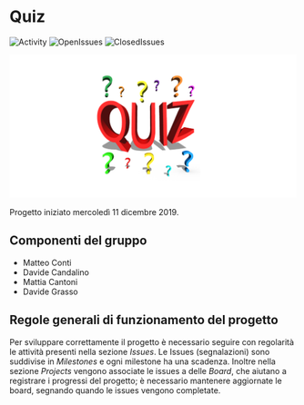 # Quiz  
![Activity](https://img.shields.io/github/commit-activity/w/itsar19-20/quiz?style=plastic)
![OpenIssues](https://img.shields.io/github/issues-raw/itsar19-20/quiz?style=plastic)
![ClosedIssues](https://img.shields.io/github/issues-closed-raw/itsar19-20/quiz?style=plastic)



![Quiz](docs/images/quiz.png "Quiz")

Progetto iniziato mercoledì 11 dicembre 2019. 

## Componenti del gruppo

- Matteo Conti
- Davide Candalino
- Mattia Cantoni
- Davide Grasso


## Regole generali di funzionamento del progetto

Per sviluppare correttamente il progetto è necessario seguire con regolarità le attività presenti nella sezione *Issues*.
Le Issues (segnalazioni) sono suddivise in *Milestones* e ogni milestone ha una scadenza.
Inoltre nella sezione *Projects* vengono associate le issues a delle *Board*, che aiutano a registrare i progressi del progetto; è necessario mantenere aggiornate le board, segnando quando le issues vengono completate.
